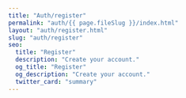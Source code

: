 ```yaml
---
title: "Auth/register"
permalink: "auth/{{ page.fileSlug }}/index.html"
layout: "auth/register.html"
slug: "auth/register"
seo:
  title: "Register"
  description: "Create your account."
  og_title: "Register"
  og_description: "Create your account."
  twitter_card: "summary"
---
```

